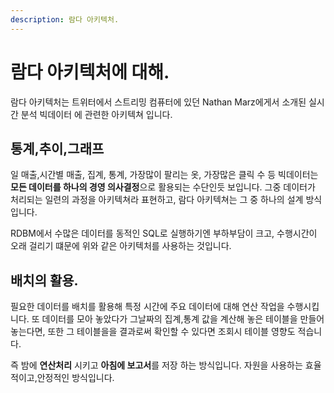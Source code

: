 ```yaml
---
description: 람다 아키텍처.
---
```


#  람다 아키텍처에 대해.
람다 아키텍처는 트위터에서 스트리밍 컴퓨터에 있던 Nathan Marz에게서 소개된 실시간 분석 빅데이터 에 관련한 아키텍쳐 입니다.

## 통계,추이,그래프
일 매출,시간별 매출, 집계, 통계, 가장많이 팔리는 옷, 가장많은 클릭 수 등 빅데이터는  **모든 데이터를 하나의 경영 의사결정**으로 활용되는 수단인듯 보입니다.
그중 데이터가 처리되는 일련의 과정을 아키텍쳐라 표현하고, 람다 아키텍쳐는 그 중 하나의 설계 방식입니다.

RDBM에서 수많은 데이터를 동적인 SQL로 실행하기엔 부하부담이 크고, 수행시간이 오래 걸리기 떄문에 위와 같은 아키텍처를 사용하는 것입니다.

## 배치의 활용.
필요한 데이터를 배치를 활용해 특정 시간에 주요 데이터에 대해 연산 작업을 수행시킵니다. 또 데이터를 모아 놓았다가 그날짜의 집계,통계 값을 계산해 놓은 테이블을 만들어 놓는다면, 또한 그 테이블을을 결과로써 확인할 수 있다면 조회시 테이블 영향도 적습니다.

즉 밤에 **연산처리** 시키고 **아침에 보고서**를 저장 하는 방식입니다. 자원을 사용하는 효율적이고,안정적인 방식입니다.